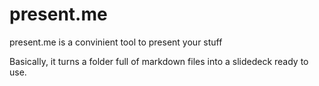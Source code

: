 # present.me

present.me is a convinient tool to present your stuff

Basically, it turns a folder full of markdown files into a slidedeck ready to use.
